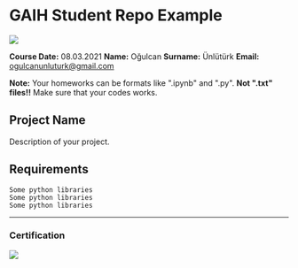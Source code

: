 # GAIH Student Repo Example
![](img/newlogo.png)

**Course Date:** 08.03.2021 
**Name:** Oğulcan
**Surname:** Ünlütürk 
**Email:** ogulcanunluturk@gmail.com

**Note:** Your homeworks can be formats like ".ipynb" and ".py". **Not ".txt" files!!** Make sure that your codes works.  

## Project Name
Description of your project.

## Requirements
```
Some python libraries
Some python libraries
Some python libraries
```
---

### Certification
![](img/TopLearnerCertificate.png)


